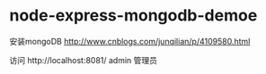 # node-express-mongodb-demoe

安装mongoDB http://www.cnblogs.com/junqilian/p/4109580.html

访问 http://localhost:8081/   admin  管理员